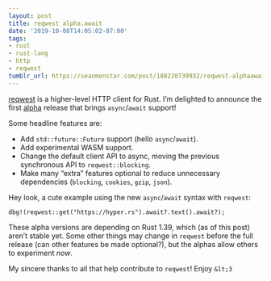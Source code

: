 ```yaml
---
layout: post
title: reqwest alpha.await
date: '2019-10-08T14:05:02-07:00'
tags:
- rust
- rust-lang
- http
- reqwest
tumblr_url: https://seanmonstar.com/post/188220739932/reqwest-alphaawait
---
```

[reqwest](https://crates.io/crates/reqwest) is a higher-level HTTP client for Rust. I’m delighted to announce the first [alpha](https://github.com/seanmonstar/reqwest/releases/tag/v0.10.0-alpha.1) release that brings `async`/`await` support!

Some headline features are:

- Add `std::future::Future` support (hello `async`/`await`).
- Add experimental WASM support.
- Change the default client API to async, moving the previous synchronous API to `reqwest::blocking`.
- Make many “extra” features optional to reduce unnecessary dependencies (`blocking`, `cookies`, `gzip`, `json`).

Hey look, a cute example using the new `async`/`await` syntax with `reqwest`:

    dbg!(reqwest::get("https://hyper.rs").await?.text().await?);

These alpha versions are depending on Rust 1.39, which (as of this post) aren’t stable yet. Some other things may change in `reqwest` before the full release (can other features be made optional?), but the alphas allow others to experiment _now_.

My sincere thanks to all that help contribute to `reqwest`! Enjoy `&lt;3`

